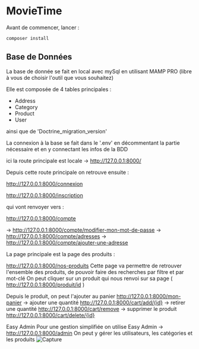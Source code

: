 # MovieTime

Avant de commencer, lancer :

```bash
composer install
```

## Base de Données

La base de donnée se fait en local avec mySql en utilisant MAMP PRO (libre à vous de choisir l'outil que vous souhaitez)

Elle est composée de 4 tables principales :

- Address
- Category
- Product
- User

ainsi que de 'Doctrine_migration_version'

La connexion à la base se fait dans le '.env' en décommentant la partie nécessaire et en y connectant les infos de la BDD

ici la route principale est locale -> http://127.0.0.1:8000/

Depuis cette route principale on retrouve ensuite :

http://127.0.0.1:8000/connexion

http://127.0.0.1:8000/inscription

qui vont renvoyer vers :

http://127.0.0.1:8000/compte

-> http://127.0.0.1:8000/compte/modifier-mon-mot-de-passe
-> http://127.0.0.1:8000/compte/adresses
-> http://127.0.0.1:8000/compte/ajouter-une-adresse

La page principale est la page des produits :

http://127.0.0.1:8000/nos-produits
Cette page va permettre de retrouver l'ensemble des produits, de pouvoir faire des recherches par filtre et par mot-clé
On peut cliquer sur un produit qui nous renvoi sur sa page ( http://127.0.0.1:8000/produit/id )

Depuis le produit, on peut l'ajouter au panier http://127.0.0.1:8000/mon-panier
-> ajouter une quantité http://127.0.0.1:8000/cart/add/{id}
-> retirer une quantité http://127.0.0.1:8000/cart/remove
-> supprimer le produit http://127.0.0.1:8000/cart/delete/{id}

Easy Admin
Pour une gestion simplifiée on utilise Easy Admin -> http://127.0.0.1:8000/admin
On peut y gérer les utilisateurs, les catégories et les produits
![Capture](https://user-images.githubusercontent.com/37074836/151331728-32a77f44-141d-41ac-bc80-321169849bf5.PNG)
